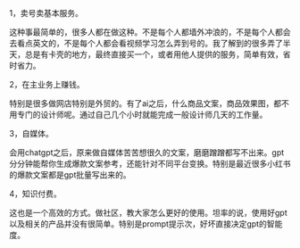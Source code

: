 1，卖号卖基本服务。

这种事最简单的，很多人都在做这种。不是每个人都墙外冲浪的，不是每个人都会去看点英文的，不是每个人都会看视频学习怎么弄到号的。我了解到的很多弄了半天，总是有卡壳的地方，最终直接买一个，或者用他人提供的服务，简单有效，省时省力。

2，在主业务上赚钱。

特别是很多做网店特别是外贸的。有了ai之后，什么商品文案，商品效果图，都不用专门的设计师呢。通过自己几个小时就能完成一般设计师几天的工作量。

3，自媒体。

会用chatgpt之后，原来做自媒体苦苦想很久的文案，磨磨蹭蹭都写不出来。gpt分分钟能帮你生成爆款文案参考，还能针对不同平台变换。特别是最近很多小红书的爆款文案都是gpt批量写出来的。

4，知识付费。

这也是一个高效的方式。做社区，教大家怎么更好的使用。坦率的说，使用好gpt以及相关的产品并没有很简单。特别是prompt提示次，好坏直接决定gpt的智能度。